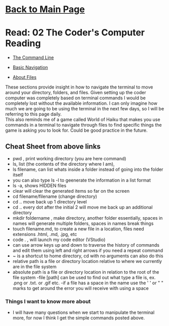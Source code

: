 # [Back to Main Page](https://reecerenninger.github.io/reading-notes/)

# Read: 02 The Coder's Computer Reading

- [The Command Line](https://ryanstutorials.net/linuxtutorial/commandline.php)

- [Basic Navigation](https://ryanstutorials.net/linuxtutorial/navigation.php)

- [About Files](https://ryanstutorials.net/linuxtutorial/aboutfiles.php)

These sections provide insight in how to navigate the terminal to move around your directory, folders, and files.  Given setting up the coder computer was completely based on terminal commands I would be completely lost without the available information.  I can only imagine how much we are going to be using the terminal in the next few days, so I will be referring to this page daily.  
This also reminds me of a game called World of Haiku that makes you use commands in a terminal to navigate through files to find specific things the game is asking you to look for. Could be good practice in the future.

## Cheat Sheet from above links

- pwd  , print working directory (you are here command)
- ls, list (the contents of the directory where I am),
- ls filename, can list whats inside a folder instead of going into the folder itself
- you can also type ls -l to geenerate the information in a list format
- ls -a, shows HIDDEN files
- clear will clear the generated items so far on the screen
- cd filename/filename (change directory)
- cd .. move back up 1 directory level
- cd .. every dot after the initial 2 will move me back up an additional directory
- mkdir foldername  , make directory, another folder essentially, spaces in names will generate multiple folders, spaces in names break things
- touch filename.md, to create a new file in a location, files need extensions .html, .md, .jpg, etc
- code . , will launch my code editor (VStudio)
- can use arrow keys up and down to traverse the history of commands and edit them using left and right arrows if you need a repeat command
- ~ is a shortcut to home directory, cd with no arguments can also do this
- relative path is a file or directory location relative to where we currently are in the file system
- absolute path is a file or directory location in relation to the root of the file system
-file [path] can be used to find out what type a file is, ex. .png or .txt. or .gif etc.
-if a file has a space in the name use the ' ' or " " marks to get around the error you will receive with using a space

### Things I want to know more about

- I will have many questions when we start to manipulate the terminal more, for now I think I get the simple commands posted above.
